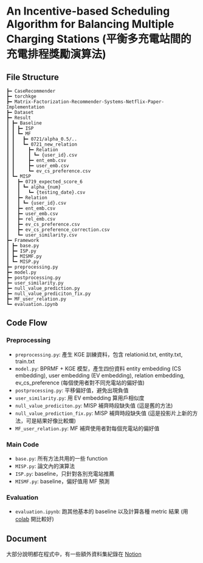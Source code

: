 # An Incentive-based Scheduling Algorithm for Balancing Multiple Charging Stations (平衡多充電站間的充電排程獎勵演算法)

## File Structure
```
┣━ CaseRecommender
┣━ torchkge
┣━ Matrix-Factorization-Recommender-Systems-Netflix-Paper-Implementation
┣━ Dataset
┣━ Result
┃ ┣━ Baseline
┃ ┃ ┣━ ISP
┃ ┃ ┗━ MF
┃ ┃   ┣━ 0721/alpha_0.5/..
┃ ┃   ┗━ 0721_new_relation
┃ ┃     ┣━ Relation
┃ ┃     ┃ ┗━ {user_id}.csv
┃ ┃     ┣━ ent_emb.csv
┃ ┃     ┣━ user_emb.csv
┃ ┃     ┗━ ev_cs_preference.csv
┃ ┗━ MISP
┃   ┣━ 0719_expected_score_6
┃   ┃ ┗━ alpha_{num}
┃   ┃   ┗━ {testing_date}.csv
┃   ┣━ Relation
┃   ┃ ┗━ {user_id}.csv
┃   ┣━ ent_emb.csv
┃   ┣━ user_emb.csv
┃   ┣━ rel_emb.csv
┃   ┣━ ev_cs_preference.csv
┃   ┣━ ev_cs_preference_correction.csv
┃   ┗━ user_similarity.csv 
┣━ Framework
┃ ┣━ base.py
┃ ┣━ ISP.py
┃ ┣━ MISMF.py
┃ ┗━ MISP.py
┣━ preprocessing.py
┣━ model.py
┣━ postprocessing.py
┣━ user_similarity.py
┣━ null_value_prediction.py
┣━ null_value_prediciton_fix.py
┣━ MF_user_relation.py
┗━ evaluation.ipynb
```

## Code Flow
### Preprocessing
* `preprocessing.py`: 產生 KGE 訓練資料，包含 relationid.txt, entity.txt, train.txt
* `model.py`: BPRMF + KGE 模型，產生四份資料 entity embedding (CS embedding), user embedding (EV embedding), relation embedding, ev_cs_preference (每個使用者對不同充電站的偏好值)
* `postprocessing.py`: 平移偏好值，避免出現負值
* `user_similarity.py`: 用 EV embedding 算用戶相似度
* `null_value_prediciton.py`: MISP 補齊時段缺失值 (這是舊的方法)
* `null_value_prediction_fix.py`: MISP 補齊時段缺失值 (這是投影片上新的方法，可是結果好像比較爛)
* `MF_user_relation.py`: MF 補齊使用者對每個充電站的偏好值

### Main Code
* `base.py`: 所有方法共用的一些 function
* `MISP.py`: 論文內的演算法
* `ISP.py`: baseline，只針對各別充電站推薦
* `MISMF.py`: baseline，偏好值用 MF 預測

### Evaluation
* `evaluation.ipynb`: 跑其他基本的 baseline 以及計算各種 metric 結果 (用 [colab](https://colab.research.google.com/drive/1CpYfAaqI51j1Jgs50z_QmXu2yu59kAzX?usp=sharing) 開比較好)

## Document
大部分說明都在程式中，有一些額外資料集紀錄在 [Notion](https://www.notion.so/0908-766b18d7d2c34a89b7759ea5efb98894)

